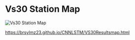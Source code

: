 # Vs30 Station Map

![Vs30 Station Map](https://github.com/brsylmz23/CNNLSTM/tree/main/imgs/Vs30map.PNG)


https://brsylmz23.github.io/CNNLSTM/VS30Resultsmap.html
